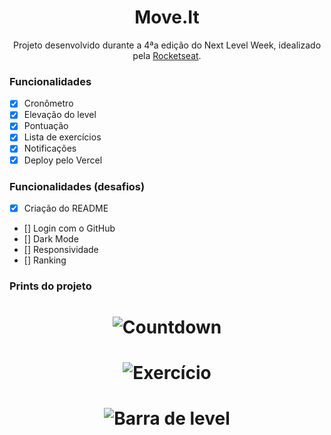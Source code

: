 <h1 align="center">Move.It</h1>

<p align="center">Projeto desenvolvido durante a 4ªa edição do Next Level Week, idealizado pela <a href="https://github.com/rocketseat">Rocketseat</a>.</p>

### Funcionalidades

- [x] Cronômetro
- [x] Elevação do level
- [x] Pontuação
- [x] Lista de exercícios
- [x] Notificações
- [X] Deploy pelo Vercel

### Funcionalidades (desafios)
- [x] Criação do README
- [] Login com o GitHub
- [] Dark Mode
- [] Responsividade
- [] Ranking

### Prints do projeto

<h1 align="center">
	<img alt="Countdown" src="./readme/Countdown.png" />
</h1>
<h1 align="center">
	<img alt="Exercício" src="./readme/Exercício.png" />
</h1>
<h1 align="center">
	<img alt="Barra de level" src="./readme/Barra de level.png" />
</h1>